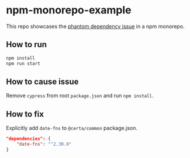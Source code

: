 # npm-monorepo-example

This repo showcases the [phantom dependency issue](https://rushjs.io/pages/advanced/phantom_deps/) in a npm monorepo.

## How to run

```bash
npm install
npm run start
```

## How to cause issue

Remove `cypress` from root `package.json` and run `npm install`.

## How to fix

Explicitly add `date-fns` to `@certa/common` package.json.

```json
"dependencies": {
    "date-fns": "^2.30.0"
}
```
